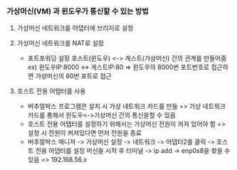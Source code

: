 ### 가상머신(VM) 과 윈도우가 통신할 수 있는 방법
1. 가상머신 네트워크를 어댑터에 브리지로 설정

2. 가상머신 네트워크를 NAT로 설정
   - 포트포워딩 설정
   호스트(윈도우) <-> 게스트(가상머신) 간의 관계를 만들어줌
   ex) 윈도우IP:8000 <-> 게스트IP:80
   => 윈도우의 8000번 포트번호로 접근하면 가상머신의 80번 포트로 접근

3. 호스트 전용 어탭터를 사용
   - 버추얼박스 프로그램은 설치 시 가상 네트워크 카드를 만듦
  => 가상 네트워크 카드를 통해서 윈도우<->가상머신 간의 통신을할 수 있음
   - 호스트 전용 어탭터를 설정하기 위해서는 가상머신 전원이 꺼져 있어야 함
  => 설정 시 전원이 켜져있다면 먼저 전원을 종료
   - 버추얼박스 매니져 -> 가상머신 설정 -> 네트워크 -> 어댑터2를 클릭
  -> 호스트 전용 어댑터를 설정
머신을 시작 후 터미널 -> ip add -> enp0s8을 찾을 수 있음
=> 192.168.56.x